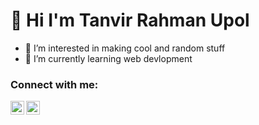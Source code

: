 # 👋 Hi I'm Tanvir Rahman Upol
- 👀 I’m interested in making cool and random stuff
- 🌱 I’m currently learning web devlopment


### Connect with me:

[<img align="left" alt="upol | Twitter" width="22px" src="https://cdn.jsdelivr.net/npm/simple-icons@v3/icons/twitter.svg" />][twitter]

[<img align="left" alt="upol | Instagram" width="22px" src="https://cdn.jsdelivr.net/npm/simple-icons@v3/icons/instagram.svg" />][instagram]



[twitter]: https://twitter.com/RandomDevUpol
[instagram]: https://www.instagram.com/_upolian_/
